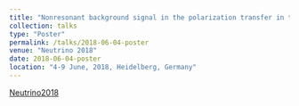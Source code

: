 ```yaml
---
title: "Nonresonant background signal in the polarization transfer in the weak pion production off the nucleon"
collection: talks
type: "Poster"
permalink: /talks/2018-06-04-poster
venue: "Neutrino 2018"
date: 2018-06-04-poster
location: "4-9 June, 2018, Heidelberg, Germany"
---
```


[Neutrino2018](https://doi.org/10.5281/zenodo.1301015) 
